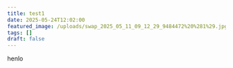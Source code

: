 ```yaml
---
title: test1
date: 2025-05-24T12:02:00
featured_image: /uploads/swap_2025_05_11_09_12_29_9484472%20%281%29.jpg
tags: []
draft: false
---
```

henlo
